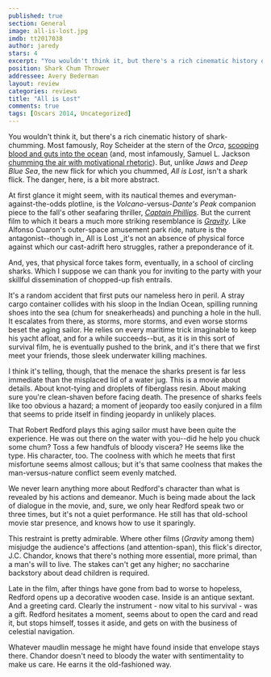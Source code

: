 ```yaml
---
published: true
section: General
image: all-is-lost.jpg
imdb: tt2017038
author: jaredy 
stars: 4
excerpt: "You wouldn't think it, but there's a rich cinematic history of shark-chumming."
position: Shark Chum Thrower
addressee: Avery Bederman
layout: review
categories: reviews
title: "All is Lost"
comments: true
tags: [Oscars 2014, Uncategorized]
---
```

You wouldn't think it, but there's a rich cinematic history of shark-chumming. Most famously, Roy Scheider at the stern of the _Orca_, [scooping blood and guts into the ocean][1] (and, most infamously, Samuel L. Jackson [chumming the air with motivational rhetoric][2]). But, unlike _Jaws_ and _Deep Blue Sea_, the new flick for which you chummed, _All is Lost_, isn't a shark flick. The danger, here, is a bit more abstract.

   [1]: http://www.youtube.com/watch?v=2I91DJZKRxs
   [2]: http://www.youtube.com/watch?v=yMwmqp3GLMc

At first glance it might seem, with its nautical themes and everyman-against-the-odds plotline, is the _Volcano_-versus-_Dante's Peak_ companion piece to the fall's other seafaring thriller, [_Captain Phillips_][3]. But the current film to which it bears a much more striking resemblance is [_Gravity_][4]. Like Alfonso Cuaron's outer-space amusement park ride, nature is the antagonist--though in_ All is Lost _it's not an absence of physical force against which our cast-adrift hero struggles, rather a preponderance of it.

   [3]: /content/2013/10/18/captain-phillips.html
   [4]: /content/2013/10/4/gravity.html

And, yes, that physical force takes form, eventually, in a school of circling sharks. Which I suppose we can thank you for inviting to the party with your skillful dissemination of chopped-up fish entrails.

It's a random accident that first puts our nameless hero in peril. A stray cargo container collides with his sloop in the Indian Ocean, spilling running shoes into the sea (chum for sneakerheads) and punching a hole in the hull. It escalates from there, as storms, more storms, and even worse storms beset the aging sailor. He relies on every maritime trick imaginable to keep his yacht afloat, and for a while succeeds--but, as it is in this sort of survival film, he is eventually pushed to the brink, and it's there that we first meet your friends, those sleek underwater killing machines.

I think it's telling, though, that the menace the sharks present is far less immediate than the misplaced lid of a water jug. This is a movie about details. About knot-tying and droplets of fiberglass resin. About making sure you're clean-shaven before facing death. The presence of sharks feels like too obvious a hazard; a moment of jeopardy too easily conjured in a film that seems to pride itself in finding jeopardy in unlikely places. 

That Robert Redford plays this aging sailor must have been quite the experience. He was out there on the water with you--did he help you chuck some chum? Toss a few handfuls of bloody viscera? He seems like the type. His character, too. The coolness with which he meets that first misfortune seems almost callous; but it's that same coolness that makes the man-versus-nature conflict seem evenly matched.

We never learn anything more about Redford's character than what is revealed by his actions and demeanor. Much is being made about the lack of dialogue in the movie, and, sure, we only hear Redford speak two or three times, but it's not a quiet performance. He still has that old-school movie star presence, and knows how to use it sparingly.   

This restraint is pretty admirable. Where other films (_Gravity_ among them) misjudge the audience's affections (and attention-span), this flick's director, J.C. Chandor, knows that there's nothing more essential, more primal, than a man's will to live. The stakes can't get any higher; no saccharine backstory about dead children is required.

Late in the film, after things have gone from bad to worse to hopeless, Redford opens up a decorative wooden case. Inside is an antique sextant. And a greeting card. Clearly the instrument - now vital to his survival - was a gift. Redford hesitates a moment, seems about to open the card and read it, but stops himself, tosses it aside, and gets on with the business of celestial navigation.

Whatever maudlin message he might have found inside that envelope stays there. Chandor doesn't need to bloody the water with sentimentality to make us care. He earns it the old-fashioned way.
